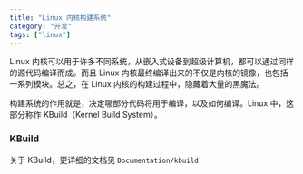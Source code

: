 ```yaml
---
title: "Linux 内核构建系统"
category: "开发"
tags: ["linux"]
---
```


Linux 内核可以用于许多不同系统，从嵌入式设备到超级计算机，都可以通过同样的源代码编译而成。而且 Linux 内核最终编译出来的不仅是内核的镜像，也包括一系列模块。总之，在 Linux 内核的构建过程中，隐藏着大量的黑魔法。

构建系统的作用就是，决定哪部分代码将用于编译，以及如何编译。Linux 中，这部分称作 KBuild（Kernel Build System）。

### KBuild

关于 KBuild，更详细的文档见 `Documentation/kbuild`
